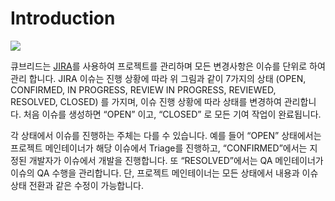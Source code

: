 # Introduction

![](https://lh6.googleusercontent.com/q9rL9Dccu2ej0RUy185ynZ8WFbgQ6Wwke5A4rSEcl7eyEEwo9GSYa0DiWhx7xrfpWTv_oB3P9atbeUq3BoHCHfWymOTV7BbRFIKOlehLsUMkworFM5he-rq86gl-tfWp06k0KF1q)

  
큐브리드는 [JIRA](http://jira.cubrid.org/)를 사용하여 프로젝트를 관리하며 모든 변경사항은 이슈를 단위로 하여 관리 합니다. JIRA 이슈는 진행 상황에 따라 위 그림과 같이 7가지의 상태 \(OPEN, CONFIRMED, IN PROGRESS, REVIEW IN PROGRESS, REVIEWED, RESOLVED, CLOSED\) 를 가지며, 이슈 진행 상황에 따라 상태를 변경하여 관리합니다. 처음 이슈를 생성하면 “OPEN” 이고, “CLOSED” 로 모든 기여 작업이 완료됩니다.‌

각 상태에서 이슈를 진행하는 주체는 다를 수 있습니다. 예를 들어 “OPEN” 상태에서는 프로젝트 메인테이너가 해당 이슈에서 Triage를 진행하고, “CONFIRMED”에서는 지정된 개발자가 이슈에서 개발을 진행합니다. 또 “RESOLVED”에서는 QA 메인테이너가 이슈의 QA 수행을 관리합니다. 단, 프로젝트 메인테이너는 모든 상태에서 내용과 이슈 상태 전환과 같은 수정이 가능합니다.

